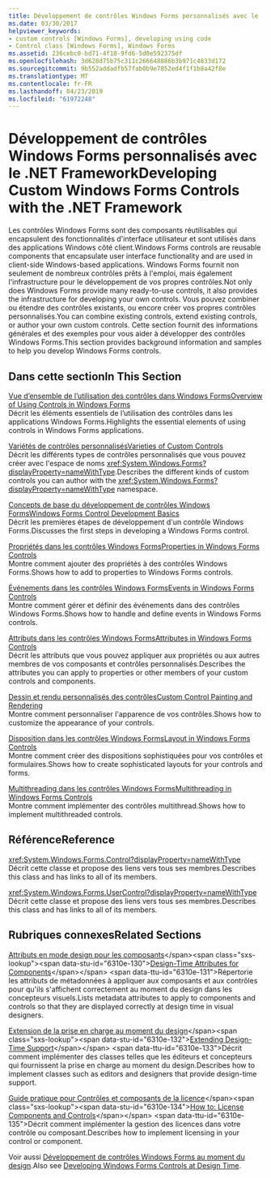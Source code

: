 ```yaml
---
title: Développement de contrôles Windows Forms personnalisés avec le .NET Framework
ms.date: 03/30/2017
helpviewer_keywords:
- custom controls [Windows Forms], developing using code
- Control class [Windows Forms], Windows Forms
ms.assetid: 236cebc0-bd71-4f18-9fd6-5d0e592375df
ms.openlocfilehash: 3d628d75b75c311c266648886b3b971c4833d172
ms.sourcegitcommit: 9b552addadfb57fab0b9e7852ed4f1f1b8a42f8e
ms.translationtype: MT
ms.contentlocale: fr-FR
ms.lasthandoff: 04/23/2019
ms.locfileid: "61972248"
---
```

# <a name="developing-custom-windows-forms-controls-with-the-net-framework"></a><span data-ttu-id="6310e-102">Développement de contrôles Windows Forms personnalisés avec le .NET Framework</span><span class="sxs-lookup"><span data-stu-id="6310e-102">Developing Custom Windows Forms Controls with the .NET Framework</span></span>
<span data-ttu-id="6310e-103">Les contrôles Windows Forms sont des composants réutilisables qui encapsulent des fonctionnalités d'interface utilisateur et sont utilisés dans des applications Windows côté client.</span><span class="sxs-lookup"><span data-stu-id="6310e-103">Windows Forms controls are reusable components that encapsulate user interface functionality and are used in client-side Windows-based applications.</span></span> <span data-ttu-id="6310e-104">Windows Forms fournit non seulement de nombreux contrôles prêts à l'emploi, mais également l'infrastructure pour le développement de vos propres contrôles.</span><span class="sxs-lookup"><span data-stu-id="6310e-104">Not only does Windows Forms provide many ready-to-use controls, it also provides the infrastructure for developing your own controls.</span></span> <span data-ttu-id="6310e-105">Vous pouvez combiner ou étendre des contrôles existants, ou encore créer vos propres contrôles personnalisés.</span><span class="sxs-lookup"><span data-stu-id="6310e-105">You can combine existing controls, extend existing controls, or author your own custom controls.</span></span> <span data-ttu-id="6310e-106">Cette section fournit des informations générales et des exemples pour vous aider à développer des contrôles Windows Forms.</span><span class="sxs-lookup"><span data-stu-id="6310e-106">This section provides background information and samples to help you develop Windows Forms controls.</span></span>  
  
## <a name="in-this-section"></a><span data-ttu-id="6310e-107">Dans cette section</span><span class="sxs-lookup"><span data-stu-id="6310e-107">In This Section</span></span>  
 [<span data-ttu-id="6310e-108">Vue d’ensemble de l’utilisation des contrôles dans Windows Forms</span><span class="sxs-lookup"><span data-stu-id="6310e-108">Overview of Using Controls in Windows Forms</span></span>](overview-of-using-controls-in-windows-forms.md)  
 <span data-ttu-id="6310e-109">Décrit les éléments essentiels de l’utilisation des contrôles dans les applications Windows Forms.</span><span class="sxs-lookup"><span data-stu-id="6310e-109">Highlights the essential elements of using controls in Windows Forms applications.</span></span>  
  
 [<span data-ttu-id="6310e-110">Variétés de contrôles personnalisés</span><span class="sxs-lookup"><span data-stu-id="6310e-110">Varieties of Custom Controls</span></span>](varieties-of-custom-controls.md)  
 <span data-ttu-id="6310e-111">Décrit les différents types de contrôles personnalisés que vous pouvez créer avec l'espace de noms <xref:System.Windows.Forms?displayProperty=nameWithType>.</span><span class="sxs-lookup"><span data-stu-id="6310e-111">Describes the different kinds of custom controls you can author with the <xref:System.Windows.Forms?displayProperty=nameWithType> namespace.</span></span>  
  
 [<span data-ttu-id="6310e-112">Concepts de base du développement de contrôles Windows Forms</span><span class="sxs-lookup"><span data-stu-id="6310e-112">Windows Forms Control Development Basics</span></span>](windows-forms-control-development-basics.md)  
 <span data-ttu-id="6310e-113">Décrit les premières étapes de développement d'un contrôle Windows Forms.</span><span class="sxs-lookup"><span data-stu-id="6310e-113">Discusses the first steps in developing a Windows Forms control.</span></span>  
  
 [<span data-ttu-id="6310e-114">Propriétés dans les contrôles Windows Forms</span><span class="sxs-lookup"><span data-stu-id="6310e-114">Properties in Windows Forms Controls</span></span>](properties-in-windows-forms-controls.md)  
 <span data-ttu-id="6310e-115">Montre comment ajouter des propriétés à des contrôles Windows Forms.</span><span class="sxs-lookup"><span data-stu-id="6310e-115">Shows how to add to properties to Windows Forms controls.</span></span>  
  
 [<span data-ttu-id="6310e-116">Événements dans les contrôles Windows Forms</span><span class="sxs-lookup"><span data-stu-id="6310e-116">Events in Windows Forms Controls</span></span>](events-in-windows-forms-controls.md)  
 <span data-ttu-id="6310e-117">Montre comment gérer et définir des événements dans des contrôles Windows Forms.</span><span class="sxs-lookup"><span data-stu-id="6310e-117">Shows how to handle and define events in Windows Forms controls.</span></span>  
  
 [<span data-ttu-id="6310e-118">Attributs dans les contrôles Windows Forms</span><span class="sxs-lookup"><span data-stu-id="6310e-118">Attributes in Windows Forms Controls</span></span>](attributes-in-windows-forms-controls.md)  
 <span data-ttu-id="6310e-119">Décrit les attributs que vous pouvez appliquer aux propriétés ou aux autres membres de vos composants et contrôles personnalisés.</span><span class="sxs-lookup"><span data-stu-id="6310e-119">Describes the attributes you can apply to properties or other members of your custom controls and components.</span></span>  
  
 [<span data-ttu-id="6310e-120">Dessin et rendu personnalisés des contrôles</span><span class="sxs-lookup"><span data-stu-id="6310e-120">Custom Control Painting and Rendering</span></span>](custom-control-painting-and-rendering.md)  
 <span data-ttu-id="6310e-121">Montre comment personnaliser l'apparence de vos contrôles.</span><span class="sxs-lookup"><span data-stu-id="6310e-121">Shows how to customize the appearance of your controls.</span></span>  
  
 [<span data-ttu-id="6310e-122">Disposition dans les contrôles Windows Forms</span><span class="sxs-lookup"><span data-stu-id="6310e-122">Layout in Windows Forms Controls</span></span>](layout-in-windows-forms-controls.md)  
 <span data-ttu-id="6310e-123">Montre comment créer des dispositions sophistiquées pour vos contrôles et formulaires.</span><span class="sxs-lookup"><span data-stu-id="6310e-123">Shows how to create sophisticated layouts for your controls and forms.</span></span>  
  
 [<span data-ttu-id="6310e-124">Multithreading dans les contrôles Windows Forms</span><span class="sxs-lookup"><span data-stu-id="6310e-124">Multithreading in Windows Forms Controls</span></span>](multithreading-in-windows-forms-controls.md)  
 <span data-ttu-id="6310e-125">Montre comment implémenter des contrôles multithread.</span><span class="sxs-lookup"><span data-stu-id="6310e-125">Shows how to implement multithreaded controls.</span></span>  
  
## <a name="reference"></a><span data-ttu-id="6310e-126">Référence</span><span class="sxs-lookup"><span data-stu-id="6310e-126">Reference</span></span>  
 <xref:System.Windows.Forms.Control?displayProperty=nameWithType>  
 <span data-ttu-id="6310e-127">Décrit cette classe et propose des liens vers tous ses membres.</span><span class="sxs-lookup"><span data-stu-id="6310e-127">Describes this class and has links to all of its members.</span></span>  
  
 <xref:System.Windows.Forms.UserControl?displayProperty=nameWithType>  
 <span data-ttu-id="6310e-128">Décrit cette classe et propose des liens vers tous ses membres.</span><span class="sxs-lookup"><span data-stu-id="6310e-128">Describes this class and has links to all of its members.</span></span>  
  
## <a name="related-sections"></a><span data-ttu-id="6310e-129">Rubriques connexes</span><span class="sxs-lookup"><span data-stu-id="6310e-129">Related Sections</span></span>  
 <span data-ttu-id="6310e-130">[Attributs en mode design pour les composants](https://docs.microsoft.com/previous-versions/visualstudio/visual-studio-2013/tk67c2t8(v=vs.120))</span><span class="sxs-lookup"><span data-stu-id="6310e-130">[Design-Time Attributes for Components](https://docs.microsoft.com/previous-versions/visualstudio/visual-studio-2013/tk67c2t8(v=vs.120))</span></span>  
 <span data-ttu-id="6310e-131">Répertorie les attributs de métadonnées à appliquer aux composants et aux contrôles pour qu'ils s'affichent correctement au moment du design dans les concepteurs visuels.</span><span class="sxs-lookup"><span data-stu-id="6310e-131">Lists metadata attributes to apply to components and controls so that they are displayed correctly at design time in visual designers.</span></span>  
  
 <span data-ttu-id="6310e-132">[Extension de la prise en charge au moment du design](https://docs.microsoft.com/previous-versions/visualstudio/visual-studio-2013/37899azc(v=vs.120))</span><span class="sxs-lookup"><span data-stu-id="6310e-132">[Extending Design-Time Support](https://docs.microsoft.com/previous-versions/visualstudio/visual-studio-2013/37899azc(v=vs.120))</span></span>  
 <span data-ttu-id="6310e-133">Décrit comment implémenter des classes telles que les éditeurs et concepteurs qui fournissent la prise en charge au moment du design.</span><span class="sxs-lookup"><span data-stu-id="6310e-133">Describes how to implement classes such as editors and designers that provide design-time support.</span></span>  
  
 <span data-ttu-id="6310e-134">[Guide pratique pour Contrôles et composants de la licence](https://docs.microsoft.com/previous-versions/visualstudio/visual-studio-2013/fe8b1eh9(v=vs.120))</span><span class="sxs-lookup"><span data-stu-id="6310e-134">[How to: License Components and Controls](https://docs.microsoft.com/previous-versions/visualstudio/visual-studio-2013/fe8b1eh9(v=vs.120))</span></span>  
 <span data-ttu-id="6310e-135">Décrit comment implémenter la gestion des licences dans votre contrôle ou composant.</span><span class="sxs-lookup"><span data-stu-id="6310e-135">Describes how to implement licensing in your control or component.</span></span>  
  
 <span data-ttu-id="6310e-136">Voir aussi [Développement de contrôles Windows Forms au moment du design](developing-windows-forms-controls-at-design-time.md).</span><span class="sxs-lookup"><span data-stu-id="6310e-136">Also see [Developing Windows Forms Controls at Design Time](developing-windows-forms-controls-at-design-time.md).</span></span>
